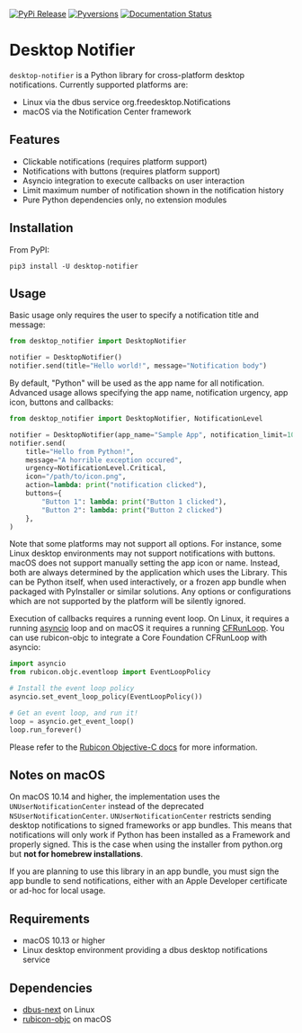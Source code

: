 [![PyPi Release](https://img.shields.io/pypi/v/desktop-notifier.svg)](https://pypi.org/project/desktop-notifier/)
[![Pyversions](https://img.shields.io/pypi/pyversions/desktop-notifier.svg)](https://pypi.org/pypi/desktop-notifier/)
[![Documentation Status](https://readthedocs.org/projects/desktop-notifier/badge/?version=latest)](https://desktop-notifier.readthedocs.io/en/latest/?badge=latest)

# Desktop Notifier

`desktop-notifier`  is a Python library for cross-platform desktop notifications.
Currently supported platforms are:

* Linux via the dbus service org.freedesktop.Notifications
* macOS via the Notification Center framework

## Features

* Clickable notifications (requires platform support)
* Notifications with buttons (requires platform support)
* Asyncio integration to execute callbacks on user interaction
* Limit maximum number of notification shown in the notification history
* Pure Python dependencies only, no extension modules

## Installation

From PyPI:

```
pip3 install -U desktop-notifier
```

## Usage

Basic usage only requires the user to specify a notification title and message:

```Python
from desktop_notifier import DesktopNotifier

notifier = DesktopNotifier()
notifier.send(title="Hello world!", message="Notification body")
```

By default, "Python" will be used as the app name for all notification. Advanced usage
allows specifying the app name, notification urgency, app icon, buttons and callbacks:

```Python
from desktop_notifier import DesktopNotifier, NotificationLevel

notifier = DesktopNotifier(app_name="Sample App", notification_limit=10)
notifier.send(
    title="Hello from Python!",
    message="A horrible exception occured",
    urgency=NotificationLevel.Critical,
    icon="/path/to/icon.png",
    action=lambda: print("notification clicked"),
    buttons={
        "Button 1": lambda: print("Button 1 clicked"),
        "Button 2": lambda: print("Button 2 clicked")
    },
)
```

Note that some platforms may not support all options. For instance, some Linux desktop
environments may not support notifications with buttons. macOS does not support
manually setting the app icon or name. Instead, both are always determined by the
application which uses the Library. This can be Python itself, when used interactively,
or a frozen app bundle when packaged with PyInstaller or similar solutions. Any options
or configurations which are not supported by the platform will be silently ignored.

Execution of callbacks requires a running event loop. On Linux, it requires a running
[asyncio](https://docs.python.org/3/library/asyncio.html) loop and on macOS it requires
a running
[CFRunLoop](https://developer.apple.com/documentation/corefoundation/cfrunloop-rht). You
can use rubicon-objc to integrate a Core Foundation CFRunLoop with asyncio:

```Python
import asyncio
from rubicon.objc.eventloop import EventLoopPolicy

# Install the event loop policy
asyncio.set_event_loop_policy(EventLoopPolicy())

# Get an event loop, and run it!
loop = asyncio.get_event_loop()
loop.run_forever()
```

Please refer to the [Rubicon Objective-C docs](https://rubicon-objc.readthedocs.io/en/latest/how-to/async.html)
for more information.

## Notes on macOS

On macOS 10.14 and higher, the implementation uses the `UNUserNotificationCenter`
instead of the deprecated `NSUserNotificationCenter`. `UNUserNotificationCenter`
restricts sending desktop notifications to signed frameworks or app bundles. This means
that notifications will only work if Python has been installed as a Framework and
properly signed. This is the case when using the installer from python.org but **not for
homebrew installations**.

If you are planning to use this library in an app bundle, you must sign the app bundle
to send notifications, either with an Apple Developer certificate or ad-hoc for local
usage.

## Requirements

* macOS 10.13 or higher
* Linux desktop environment providing a dbus desktop notifications service

## Dependencies

* [dbus-next](https://github.com/altdesktop/python-dbus-next) on Linux
* [rubicon-objc](https://github.com/beeware/rubicon-objc) on macOS

